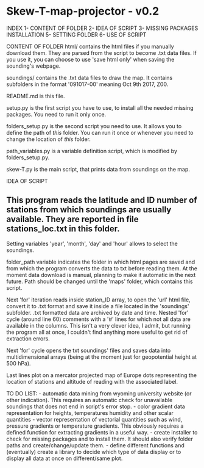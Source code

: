 #  Skew-T-map-projector - v0.2
 
INDEX
1- CONTENT OF FOLDER
2- IDEA OF SCRIPT
3- MISSING PACKAGES INSTALLATION
5- SETTING FOLDER
6- USE OF SCRIPT

CONTENT OF FOLDER
html/ contains the html files if you manually download them. They are parsed from the script to become .txt data files. If you use it, you can choose to use 'save html only' when saving the sounding's webpage.

soundings/ contains the .txt data files to draw the map. It contains subfolders in the format '091017-00' meaning Oct 9th 2017, Z00.

README.md is this file.

setup.py is the first script you have to use, to install all the needed missing packages. You need to run it only once.

folders_setup.py is the second script you need to use. It allows you to define the path of *this* folder. You can run it once or whenever you need to change the location of *this* folder.

path_variables.py is a variable definition script, which is modified by folders_setup.py.

skew-T.py is the main script, that prints data from soundings on the map.

IDEA OF SCRIPT
## This program reads the latitude and ID number of stations from which soundings are usually available. They are reported in file stations_loc.txt in this folder.

Setting variables 'year', 'month', 'day' and 'hour' allows to select the soundings.

folder_path variable indicates the folder in which html pages are saved and from which the program converts the data to txt before reading them. At the moment data download is manual, planning to make it automatic in the next future. Path should be changed until the 'maps' folder, which contains this script.

Next 'for' iteration reads inside station_ID array, to open the 'url' html file, convert it to .txt format and save it inside a file located in the 'soundings' subfolder. .txt formatted data are archived by date and time.
Nested 'for' cycle (around line 60) comments with a '#' lines for which not all data are available in the columns. This isn't a very clever idea, I admit, but running the program all at once, I couldn't find anything more useful to get rid of extraction errors.

Next 'for' cycle opens the txt soundings' files and saves data into multidimensional arrays (being at the moment just for geopotential height at 500 hPa).

Last lines plot on a mercator projected map of Europe dots representing the location of stations and altitude of reading with the associated label.

TO DO LIST:
    - automatic data mining from wyoming university website (or other indication). This requires an automatic check for unavailable soundings that does not end in script's error stop.
    - color gradient data representation for heights, temperatures humidity and other scalar quantities
    - vector representation of vectorial quantities such as wind, pressure gradients or temperature gradients. This obviously requires a defined function for extracting gradients in a useful way.
    - create installer to check for missing packages and to install them. It should also verify folder paths and create/change/update them.
    - define different functions and (eventually) create a library to decide which type of data display or to display all data at once on different/same plot.
